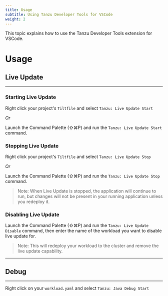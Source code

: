 ```yaml
---
title: Usage
subtitle: Using Tanzu Developer Tools for VSCode
weight: 2
---
```


This topic explains how to use the Tanzu Developer Tools extension for VSCode.

# Usage

## Live Update

---

### Starting Live Update

Right click your project's `Tiltfile` and select `Tanzu: Live Update Start`

_Or_

Launch the Command Palette (⇧⌘P) and run the `Tanzu: Live Update Start` command.

### Stopping Live Update

Right click your project's `Tiltfile` and select `Tanzu: Live Update Stop`

_Or_

Launch the Command Palette (⇧⌘P) and run the `Tanzu: Live Update Stop` command.

> Note: When Live Update is stopped, the application will continue to run, but changes will not be present in your running application unless you redeploy it.

### Disabling Live Update

Launch the Command Palette (⇧⌘P) and run the `Tanzu: Live Update Disable` command, then enter the name of the workload you want to disable live update for.

> Note: This will redeploy your workload to the cluster and remove the live update capability.

---

## Debug

---

Right click on your `workload.yaml` and select `Tanzu: Java Debug Start`
